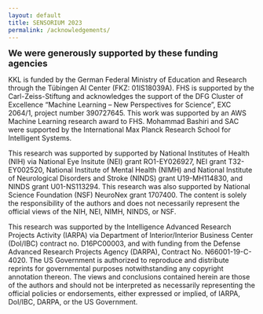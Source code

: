 ```yaml
---
layout: default
title: SENSORIUM 2023
permalink: /acknowledgements/
---
```


<span style="font-size:large;">**We were generously supported by these funding agencies**</span>

KKL is funded by the German Federal Ministry of Education and Research through the Tübingen AI Center (FKZ: 01IS18039A). FHS is supported by the Carl-Zeiss-Stiftung and acknowledges the support of the DFG Cluster of Excellence “Machine Learning – New Perspectives for Science”, EXC 2064/1, project number 390727645. This work was supported by an AWS Machine Learning research award to FHS. Mohammad Bashiri and SAC were supported by the International Max Planck Research School for Intelligent Systems.

This research was supported by supported by National Institutes of Health (NIH) via National Eye Insitute (NEI) grant RO1-EY026927, NEI grant T32-EY002520, National Institute of Mental Health (NIMH) and National Institute of Neurological Disorders and Stroke (NINDS) grant U19-MH114830, and NINDS grant U01-NS113294. This research was also supported by National Science Foundation (NSF) NeuroNex grant 1707400. The content is solely the responsibility of the authors and does not necessarily represent the official views of the NIH, NEI, NIMH, NINDS, or NSF.

This research was supported by the Intelligence Advanced Research Projects Activity (IARPA) via Department of Interior/Interior Business Center (DoI/IBC) contract no. D16PC00003, and with funding from the Defense Advanced Research Projects Agency (DARPA), Contract No. N66001-19-C-4020. The US Government is authorized to reproduce and distribute reprints for governmental purposes notwithstanding any copyright annotation thereon. The views and conclusions contained herein are those of the authors and should not be interpreted as necessarily representing the official policies or endorsements, either expressed or implied, of IARPA, DoI/IBC, DARPA, or the US Government.
